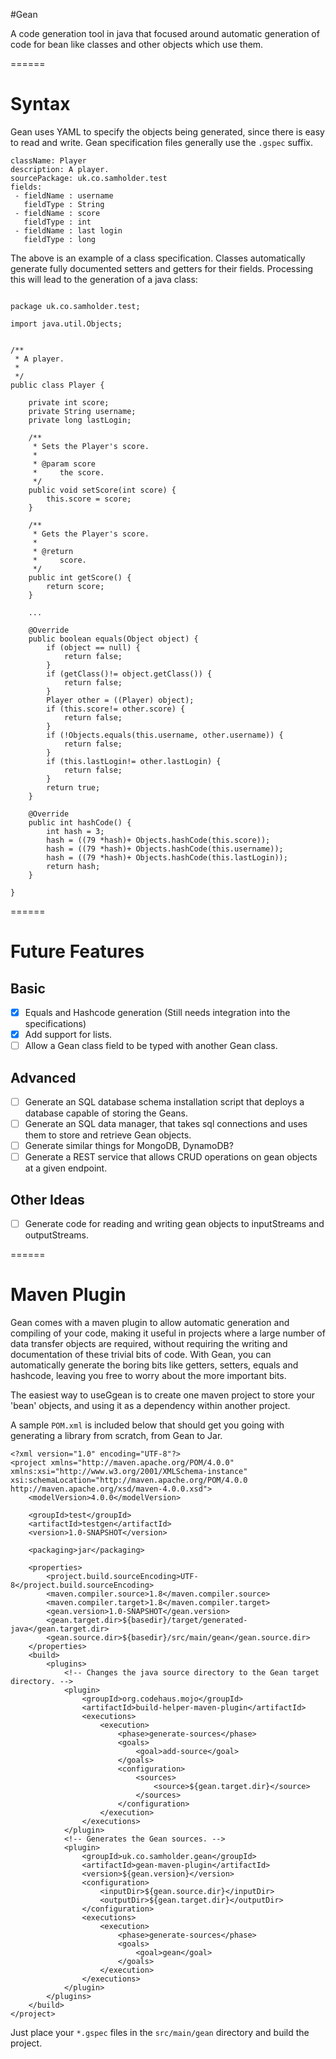 #Gean

A code generation tool in java that focused around automatic generation of code for bean like classes and other objects which use them.

======

# Syntax

Gean uses YAML to specify the objects being generated, since there is easy to read and write. Gean specification files generally use the `.gspec` suffix.

```
className: Player
description: A player.
sourcePackage: uk.co.samholder.test
fields:
 - fieldName : username
   fieldType : String
 - fieldName : score
   fieldType : int
 - fieldName : last login
   fieldType : long
```

The above is an example of a class specification. Classes automatically generate fully documented setters and getters for their fields.
Processing this will lead to the generation of a java class:

```

package uk.co.samholder.test;

import java.util.Objects;


/**
 * A player.
 *
 */
public class Player {

    private int score;
    private String username;
    private long lastLogin;

    /**
     * Sets the Player's score.
     *
     * @param score
     *     the score.
     */
    public void setScore(int score) {
        this.score = score;
    }

    /**
     * Gets the Player's score.
     *
     * @return
     *     score.
     */
    public int getScore() {
        return score;
    }

    ...

    @Override
    public boolean equals(Object object) {
        if (object == null) {
            return false;
        }
        if (getClass()!= object.getClass()) {
            return false;
        }
        Player other = ((Player) object);
        if (this.score!= other.score) {
            return false;
        }
        if (!Objects.equals(this.username, other.username)) {
            return false;
        }
        if (this.lastLogin!= other.lastLogin) {
            return false;
        }
        return true;
    }

    @Override
    public int hashCode() {
        int hash = 3;
        hash = ((79 *hash)+ Objects.hashCode(this.score));
        hash = ((79 *hash)+ Objects.hashCode(this.username));
        hash = ((79 *hash)+ Objects.hashCode(this.lastLogin));
        return hash;
    }

}

```
======

# Future Features


## Basic
- [x] Equals and Hashcode generation (Still needs integration into the specifications)
- [x] Add support for lists.
- [ ] Allow a Gean class field to be typed with another Gean class.

## Advanced
- [ ] Generate an SQL database schema installation script that deploys a database capable of storing the Geans.
- [ ] Generate an SQL data manager, that takes sql connections and uses them to store and retrieve Gean objects.
- [ ] Generate similar things for MongoDB, DynamoDB?
- [ ] Generate a REST service that allows CRUD operations on gean objects at a given endpoint.

## Other Ideas
- [ ] Generate code for reading and writing gean objects to inputStreams and outputStreams.

======

# Maven Plugin

Gean comes with a maven plugin to allow automatic generation and compiling of your code, making it useful in projects where a large number of data transfer objects are required, without requiring the writing and documentation of these trivial bits of code. With Gean, you can automatically generate the boring bits like getters, setters, equals and hashcode, leaving you free to worry about the more important bits.

The easiest way to useGgean is to create one maven project to store your 'bean' objects, and using it as a dependency within another project.

A sample `POM.xml` is included below that should get you going with generating a library from scratch, from Gean to Jar.

```
<?xml version="1.0" encoding="UTF-8"?>
<project xmlns="http://maven.apache.org/POM/4.0.0" xmlns:xsi="http://www.w3.org/2001/XMLSchema-instance" xsi:schemaLocation="http://maven.apache.org/POM/4.0.0 http://maven.apache.org/xsd/maven-4.0.0.xsd">
    <modelVersion>4.0.0</modelVersion>

    <groupId>test</groupId>
    <artifactId>testgen</artifactId>
    <version>1.0-SNAPSHOT</version>

    <packaging>jar</packaging>

    <properties>
        <project.build.sourceEncoding>UTF-8</project.build.sourceEncoding>
        <maven.compiler.source>1.8</maven.compiler.source>
        <maven.compiler.target>1.8</maven.compiler.target>
        <gean.version>1.0-SNAPSHOT</gean.version>
        <gean.target.dir>${basedir}/target/generated-java</gean.target.dir>
        <gean.source.dir>${basedir}/src/main/gean</gean.source.dir>
    </properties>
    <build>
        <plugins>
            <!-- Changes the java source directory to the Gean target directory. -->
            <plugin>
                <groupId>org.codehaus.mojo</groupId>
                <artifactId>build-helper-maven-plugin</artifactId>
                <executions>
                    <execution>
                        <phase>generate-sources</phase>
                        <goals>
                            <goal>add-source</goal>
                        </goals>
                        <configuration>
                            <sources>
                                <source>${gean.target.dir}</source>
                            </sources>
                        </configuration>
                    </execution>
                </executions>
            </plugin>
            <!-- Generates the Gean sources. -->
            <plugin>
                <groupId>uk.co.samholder.gean</groupId>
                <artifactId>gean-maven-plugin</artifactId>
                <version>${gean.version}</version>
                <configuration>
                    <inputDir>${gean.source.dir}</inputDir>
                    <outputDir>${gean.target.dir}</outputDir>
                </configuration>
                <executions>
                    <execution>
                        <phase>generate-sources</phase>
                        <goals>
                            <goal>gean</goal>
                        </goals>
                    </execution>
                </executions>
            </plugin>
        </plugins>
    </build>
</project>
```

Just place your `*.gspec` files in the `src/main/gean` directory and build the project.
